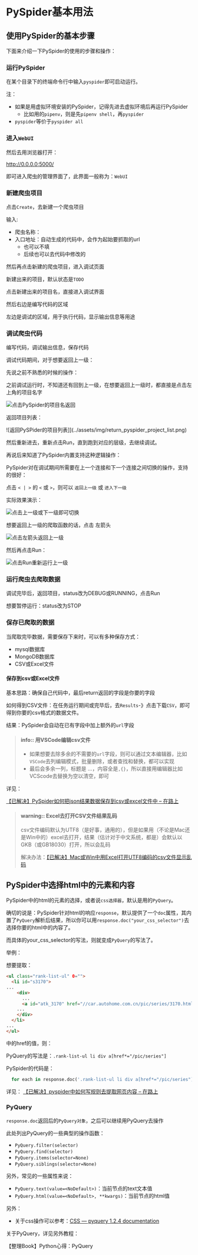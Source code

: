 # PySpider基本用法

## 使用PySpider的基本步骤

下面来介绍一下PySpider的使用的步骤和操作：

### 运行PySpider

在某个目录下的终端命令行中输入`pyspider`即可启动运行。

注：

* 如果是用虚拟环境安装的PySpider，记得先进去虚拟环境后再运行PySpider
  * 比如用的`pipenv`，则是先`pipenv shell`，再`pyspider`
* `pyspider`等价于`pyspider all`

### 进入`WebUI`

然后去用浏览器打开：

http://0.0.0.0:5000/

即可进入爬虫的管理界面了，此界面一般称为：`WebUI`

### 新建爬虫项目

点击`Create`，去新建一个爬虫项目

输入:

* 爬虫名称：
* 入口地址：自动生成的代码中，会作为起始要抓取的url
  * 也可以不填
  * 后续也可以去代码中修改的

然后再点击新建的爬虫项目，进入调试页面

新建出来的项目，默认状态是`TODO`

点击新建出来的项目名，直接进入调试界面

然后右边是编写代码的区域

左边是调试的区域，用于执行代码，显示输出信息等用途

### 调试爬虫代码

编写代码，调试输出信息，保存代码

调试代码期间，对于想要返回上一级：

先说之前不熟悉的时候的操作：

之前调试运行时，不知道还有回到上一级，在想要返回上一级时，都直接是点击左上角的项目名字

![点击PySpider的项目名返回](../assets/img/click_pyspider_project_name_return.png)

返回项目列表：

![返回PySPider的项目列表]](../assets/img/return_pyspider_project_list.png)

然后重新进去，重新点击Run，直到跑到对应的层级，去继续调试。

再说后来知道了PySpider内置支持这种逻辑操作：

PySpider对在调试期间所需要在上一个连接和下一个连接之间切换的操作，支持的很好：

点击 `< | >` 的 `<` 或 `>`，则可以 `返回上一级` 或 `进入下一级`

实际效果演示：

![点击上一级或下一级即可切换](../assets/img/click_prev_next_to_switch.png)

想要返回上一级的爬取函数的话，点击 左箭头

![点击左箭头返回上一级](../assets/img/click_left_arrow_return_upper_level.png)

然后再点击Run：

![点击Run重新运行上一级](../assets/img/run_redo_parent_level.png)



### 运行爬虫去爬取数据

调试完毕后，返回项目，status改为DEBUG或RUNNING，点击Run

想要暂停运行：status改为STOP

### 保存已爬取的数据

当爬取完毕数据，需要保存下来时，可以有多种保存方式：

* mysql数据库
* MongoDB数据库
* CSV或Excel文件

#### 保存到csv或Excel文件

基本思路：确保自己代码中，最后return返回的字段是你要的字段

如何得到CSV文件：在任务运行期间或完毕后，去`Results`-》点击下载`CSV`，即可得到你要的csv格式的数据文件。

结果：PySpider会自动在已有字段中加上额外的`url`字段

> #### info:: 用VSCode编辑csv文件
> * 如果想要去除多余的不需要的`url`字段，则可以通过文本编辑器，比如`VSCode`去列编辑模式，批量删除，或者查找和替换，都可以实现
> * 最后会多余一列，标题是 …，内容全是`,{}`，所以直接用编辑器比如VCScode去替换为空以清空，即可

详见：

[【已解决】PySpider如何把json结果数据保存到csv或excel文件中 – 在路上](https://www.crifan.com/pyspider_save_json_result_data_to_csv_or_excel_file/)

> #### warning:: Excel去打开CSV文件结果乱码
> csv文件编码默认为UTF8（是好事，通用的），但是如果用（不论是Mac还是Win中的）excel去打开，结果（估计对于中文系统，都是）会默认以GKB（或GB18030）打开，所以会乱码
> 
> 解决办法：[【已解决】Mac或Win中用Excel打开UTF8编码的csv文件显示乱码](http://www.crifan.com/mac_win_use_excel_open_utf8_encoding_csv_file_show_messy_code)

## PySpider中选择html中的元素和内容

PySpider中的html的元素的选择，或者说`css选择器`，默认是用的`PyQuery`。

确切的说是：PySpider针对html的响应`response`，默认提供了一个`doc`属性，其内置了`PyQuery`解析后结果，所以你可以用`response.doc("your_css_selector")`去选择你要的html中的内容了。

而具体的your_css_selector的写法，则就变成`PyQuery`的写法了。

举例：

想要提取：

```html
<ul class="rank-list-ul" 0="">
  <li id="s3170">
...
    <div>
      ...
      <a id="atk_3170" href="//car.autohome.com.cn/pic/series/3170.html#pvareaid=103448">图库</a>
    ...
    </div>
  </li>
...
</ul>
```

中的href的值，则：

PyQuery的写法是：`.rank-list-ul li div a[href*="/pic/series"]`

PySpider的代码是：

```python
  for each in response.doc('.rank-list-ul li div a[href*="/pic/series"]').items():
```

详见： [【已解决】pyspider中如何写规则去提取网页内容 – 在路上](https://www.crifan.com/pyspider_how_write_rule_to_extract_html_webpage_content/)

### PyQuery

`response.doc`返回后的`PyQuery对象`，之后可以继续用PyQuery去操作

此处列出PyQuery的一些典型的操作函数：

* `PyQuery.filter(selector)`
* `PyQuery.find(selector)`
* `PyQuery.items(selector=None)`
* `PyQuery.siblings(selector=None)`

另外，常见的一些属性来说：

* `PyQuery.text(value=<NoDefault>)`：当前节点的text文本值
* `PyQuery.html(value=<NoDefault>, **kwargs)`：当前节点的html值

另外：

* 关于css操作可以参考：[CSS — pyquery 1.2.4 documentation](https://pythonhosted.org/pyquery/css.html)

关于PyQuery，详见另外教程：

【整理Book】Python心得：PyQuery

